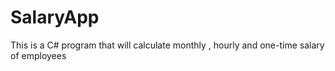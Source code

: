 # SalaryApp
This is a C# program that will calculate monthly , hourly and one-time salary of employees 
